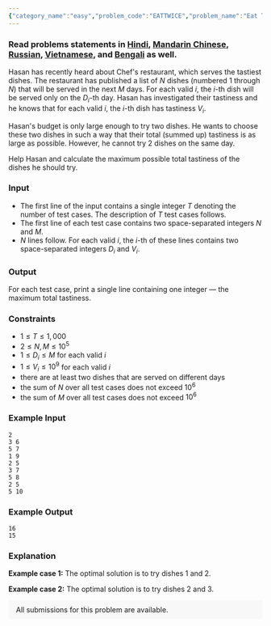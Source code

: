 ```yaml
---
{"category_name":"easy","problem_code":"EATTWICE","problem_name":"Eat Twice","problemComponents":{"constraints":"","constraintsState":false,"subtasks":"","subtasksState":false,"inputFormat":"","inputFormatState":false,"outputFormat":"","outputFormatState":false,"sampleTestCases":{"0":{"id":1,"input":"2\n3 6\n5 7\n1 9\n2 5\n3 7\n5 8\n2 5\n5 10","output":"16\n15","explanation":"**Example case 1:** The optimal solution is to try dishes $1$ and $2$.\n\n**Example case 2:** The optimal solution is to try dishes $2$ and $3$.","isDeleted":false}}},"video_editorial_url":"https://youtu.be/gHNOZmjxadU","languages_supported":{"0":"CPP14","1":"C","2":"JAVA","3":"PYTH 3.6","4":"PYTH","5":"PYP3","6":"CS2","7":"ADA","8":"PYPY","9":"TEXT","10":"PAS fpc","11":"NODEJS","12":"RUBY","13":"PHP","14":"GO","15":"HASK","16":"TCL","17":"PERL","18":"SCALA","19":"LUA","20":"kotlin","21":"BASH","22":"JS","23":"LISP sbcl","24":"rust","25":"PAS gpc","26":"BF","27":"CLOJ","28":"R","29":"D","30":"CAML","31":"FORT","32":"ASM","33":"swift","34":"FS","35":"WSPC","36":"LISP clisp","37":"SCM guile","38":"PERL6","39":"ERL","40":"CLPS","41":"ICK","42":"NICE","43":"PRLG","44":"ICON","45":"COB","46":"SCM chicken","47":"PIKE","48":"SCM qobi","49":"ST","50":"NEM"},"max_timelimit":1,"source_sizelimit":50000,"problem_author":"kingofnumbers","problem_tester":"","date_added":"19-06-2019","tags":{"0":"cook","1":"cook107","2":"kingofnumbers"},"problem_difficulty_level":"Easy","best_tag":"","editorial_url":"https://discuss.codechef.com/problems/EATTWICE","time":{"view_start_date":1561314600,"submit_start_date":1561314600,"visible_start_date":1561314600,"end_date":1735669800},"is_direct_submittable":false,"problemDiscussURL":"https://discuss.codechef.com/search?q=EATTWICE","is_proctored":false,"visitedContests":{},"layout":"problem"}
---
```

### Read problems statements in [Hindi](https://www.codechef.com/download/translated/COOK107/hindi/EATTWICE.pdf), [Mandarin Chinese](https://www.codechef.com/download/translated/COOK107/mandarin/EATTWICE.pdf), [Russian](https://www.codechef.com/download/translated/COOK107/russian/EATTWICE.pdf), [Vietnamese](https://www.codechef.com/download/translated/COOK107/vietnamese/EATTWICE.pdf), and [Bengali](https://www.codechef.com/download/translated/COOK107/bengali/EATTWICE.pdf) as well.

Hasan has recently heard about Chef's restaurant, which serves the tastiest dishes. The restaurant has published a list of $N$ dishes (numbered $1$ through $N$) that will be served in the next $M$ days. For each valid $i$, the $i$-th dish will be served only on the $D_i$-th day. Hasan has investigated their tastiness and he knows that for each valid $i$, the $i$-th dish has tastiness $V_i$.

Hasan's budget is only large enough to try two dishes. He wants to choose these two dishes in such a way that their total (summed up) tastiness is as large as possible. However, he cannot try 2 dishes on the same day.

Help Hasan and calculate the maximum possible total tastiness of the dishes he should try.

### Input
- The first line of the input contains a single integer $T$ denoting the number of test cases. The description of $T$ test cases follows.
- The first line of each test case contains two space-separated integers $N$ and $M$.
- $N$ lines follow. For each valid $i$, the $i$-th of these lines contains two space-separated integers $D_i$ and $V_i$.

### Output
For each test case, print a single line containing one integer — the maximum total tastiness.

### Constraints 
- $1 \le T \le 1,000$
- $2 \le N, M \le 10^5$
- $1 \le D_i \le M$ for each valid $i$
- $1 \le V_i \le 10^9$ for each valid $i$
- there are at least two dishes that are served on different days
- the sum of $N$ over all test cases does not exceed $10^6$
- the sum of $M$ over all test cases does not exceed $10^6$

### Example Input
```
2
3 6
5 7
1 9
2 5
3 7
5 8
2 5
5 10
```

### Example Output
```
16
15
```

### Explanation
**Example case 1:** The optimal solution is to try dishes $1$ and $2$.

**Example case 2:** The optimal solution is to try dishes $2$ and $3$.

<aside style='background: #f8f8f8;padding: 10px 15px;'><div>All submissions for this problem are available.</div></aside>